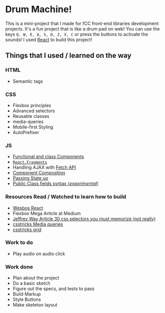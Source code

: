 # Drum Machine!

This is a mini-project that I made for fCC front-end libraries development projects. It's a fun project that is like a drum pad on web! You can use the keys `Q, W, E, A, S, D, Z, X, C` or press the buttons to activate the sounds! I used [React](https://reactjs.org/) to build this project!

## Things that I used / learned on the way

### HTML

- Semantic tags

### CSS

- Flexbox principles
- Advanced selectors
- Reusable classes
- media-queries
- Mobile-first Styling
- AutoPrefixer

### JS

- [Functional and class Components](https://reactjs.org/docs/components-and-props.html#functional-and-class-components)
- [`React.Fragments`](https://reactjs.org/docs/fragments.html)
- Handling AJAX with [Fetch API](https://developers.google.com/web/updates/2015/03/introduction-to-fetch)
- [Component Composition](https://reactjs.org/docs/components-and-props.html#composing-components)
- [Passing State up](https://reactjs.org/docs/lifting-state-up.html)
- [Public Class fields syntax (_experimental_)](https://babeljs.io/docs/en/babel-plugin-transform-class-properties/)

### Resources Read / Watched to learn how to build

- [Wesbos React](https://reactforbeginners.com/)
- Flexbox Mega Article at Medium
- [Jeffrey Way Article 30 css selectors you must memorize (not really)](https://code.tutsplus.com/tutorials/the-30-css-selectors-you-must-memorize--net-16048)
- [csstricks Media queries](https://css-tricks.com/snippets/css/media-queries-for-standard-devices/)
- [csstricks grid](https://css-tricks.com/snippets/css/complete-guide-grid/)

### Work to do

- Play audio on audio click

### Work done

- Plan about the project
- Do a basic sketch
- Figure out the specs, and tests to pass
- Build Markup
- Style Buttons
- Make skeleton layout
